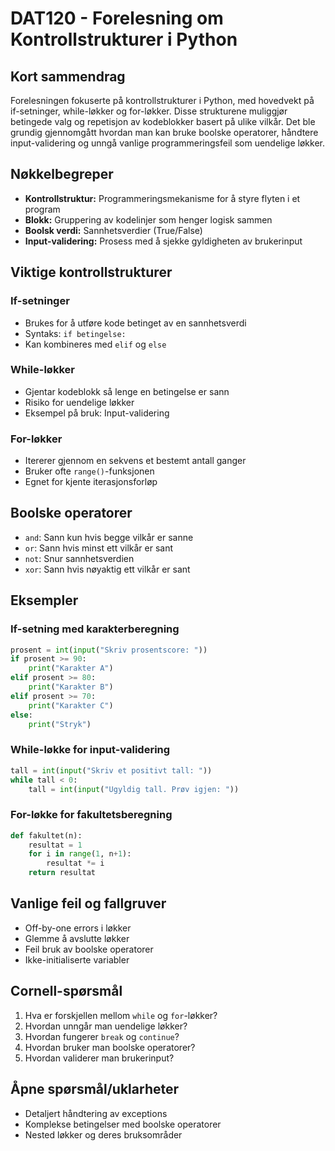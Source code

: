 # DAT120 - Forelesning om Kontrollstrukturer i Python

## Kort sammendrag
Forelesningen fokuserte på kontrollstrukturer i Python, med hovedvekt på if-setninger, while-løkker og for-løkker. Disse strukturene muliggjør betingede valg og repetisjon av kodeblokker basert på ulike vilkår. Det ble grundig gjennomgått hvordan man kan bruke boolske operatorer, håndtere input-validering og unngå vanlige programmeringsfeil som uendelige løkker.

## Nøkkelbegreper
- **Kontrollstruktur:** Programmeringsmekanisme for å styre flyten i et program
- **Blokk:** Gruppering av kodelinjer som henger logisk sammen
- **Boolsk verdi:** Sannhetsverdier (True/False)
- **Input-validering:** Prosess med å sjekke gyldigheten av brukerinput

## Viktige kontrollstrukturer

### If-setninger
- Brukes for å utføre kode betinget av en sannhetsverdi
- Syntaks: `if betingelse:`
- Kan kombineres med `elif` og `else`

### While-løkker
- Gjentar kodeblokk så lenge en betingelse er sann
- Risiko for uendelige løkker
- Eksempel på bruk: Input-validering

### For-løkker
- Itererer gjennom en sekvens et bestemt antall ganger
- Bruker ofte `range()`-funksjonen
- Egnet for kjente iterasjonsforløp

## Boolske operatorer
- `and`: Sann kun hvis begge vilkår er sanne
- `or`: Sann hvis minst ett vilkår er sant
- `not`: Snur sannhetsverdien
- `xor`: Sann hvis nøyaktig ett vilkår er sant

## Eksempler

### If-setning med karakterberegning
```python
prosent = int(input("Skriv prosentscore: "))
if prosent >= 90:
    print("Karakter A")
elif prosent >= 80:
    print("Karakter B")
elif prosent >= 70:
    print("Karakter C")
else:
    print("Stryk")
```

### While-løkke for input-validering
```python
tall = int(input("Skriv et positivt tall: "))
while tall < 0:
    tall = int(input("Ugyldig tall. Prøv igjen: "))
```

### For-løkke for fakultetsberegning
```python
def fakultet(n):
    resultat = 1
    for i in range(1, n+1):
        resultat *= i
    return resultat
```

## Vanlige feil og fallgruver
- Off-by-one errors i løkker
- Glemme å avslutte løkker
- Feil bruk av boolske operatorer
- Ikke-initialiserte variabler

## Cornell-spørsmål
1. Hva er forskjellen mellom `while` og `for`-løkker?
2. Hvordan unngår man uendelige løkker?
3. Hvordan fungerer `break` og `continue`?
4. Hvordan bruker man boolske operatorer?
5. Hvordan validerer man brukerinput?

## Åpne spørsmål/uklarheter
- Detaljert håndtering av exceptions
- Komplekse betingelser med boolske operatorer
- Nested løkker og deres bruksområder